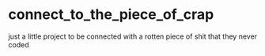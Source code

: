 # connect_to_the_piece_of_crap
just a little project to be connected with a rotten piece of shit that they never coded
